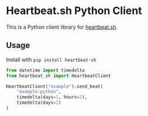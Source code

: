 # Heartbeat.sh Python Client

This is a Python client library for [heartbeat.sh](https://heartbeat.sh).

## Usage

Install with `pip install heartbeat-sh`

```Python
from datetime import timedelta
from heartbeat_sh import HeartbeatClient

HeartbeatClient("example").send_beat(
    "example:python",
    timedelta(days=1, hours=2),
    timedelta(days=2)
)
```
